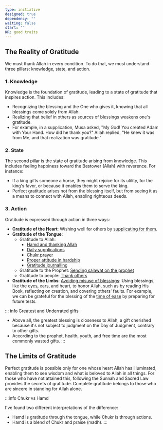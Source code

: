 ```yaml
---
type: initiative
designed: true
dependency: ""
waiting: false
start: ""
KR: good traits
---
```


## The Reality of Gratitude

We must thank Allah in every condition. To do that, we must understand three pillars: knowledge, state, and action.

### 1. Knowledge

Knowledge is the foundation of gratitude, leading to a state of gratitude that inspires action. This includes:

* Recognizing the blessing and the One who gives it, knowing that all blessings come solely from Allah.
* Realizing that belief in others as sources of blessings weakens one's gratitude.
* For example, in a supplication, Musa asked, "My God! You created Adam with Your Hand. How did he thank you?" Allah replied, "He knew it was from Me, and that realization was gratitude."

### 2. State

The second pillar is the state of gratitude arising from knowledge. This includes feeling happiness toward the Bestower (Allah) with reverence. For instance:

* If a king gifts someone a horse, they might rejoice for its utility, for the king's favor, or because it enables them to serve the king.
* Perfect gratitude arises not from the blessing itself, but from seeing it as a means to connect with Allah, enabling righteous deeds.

### 3. Action

Gratitude is expressed through action in three ways:

* **Gratitude of the Heart**: Wishing well for others by [supplicating for them](docs/sidebar1/Processes/Supplicate%20for%20other%20people%20alive%20or%20dead.md).
* **Gratitude of the Tongue**:
	* Gratitude to Allah:
		* [Hamd and thanking Allah](docs/sidebar1/Processes/Hamd%20and%20thanking%20allah.md)
		* [Daily supplications](docs/sidebar1/Processes/Say%20morning,%20evening%20and%20before%20sleeping%20supplications.md)
		* [Chukr prayer](docs/sidebar1/Processes/Pray%20chukr%20nafil%20prayer.md)
		* [Proper attitude in hardship](docs/sidebar1/Processes/Attitude%20in%20affliction.md)
		* [Gratitude journalling](docs/sidebar1/Processes/Gratitude%20journalling.md)
	* Gratitude to the Prophet: [Sending salawat on the prophet](docs/sidebar1/Processes/Sending%20salawat%20on%20the%20prophet.md)
	* Gratitude to people: [Thank others](docs/sidebar1/Processes/Thank%20people.md)
* **Gratitude of the Limbs**: [Avoiding misuse of blessings](docs/sidebar1/Processes/Don't%20misuse%20blessings.md): Using blessings, like the eyes, ears, and heart, to honor Allah, such as by reading His Book, reflecting on creation, and covering others' faults. For example, we can be grateful for the blessing of the [time of ease](docs/sidebar1/Processes/Build%20knowledge%20in%20free%20time.md) by preparing for future tests.

::: info Greatest and Underrated gifts

* Above all, the greatest blessing is closeness to Allah, a gift cherished because it's not subject to judgment on the Day of Judgment, contrary to other gifts.
* According to the prophet, health, youth, and free time are the most commonly wasted gifts.
:::

## The Limits of Gratitude

Perfect gratitude is possible only for one whose heart Allah has illuminated, enabling them to see wisdom and what is beloved to Allah in all things. For those who have not attained this, following the Sunnah and Sacred Law provides the secrets of gratitude. Complete gratitude belongs to those who are sincere in standing for Allah alone.

:::info Chukr vs Hamd

I've found two different interpretations of the difference:

* Hamd is gratitude through the tongue, while Chukr is through actions.
* Hamd is a blend of Chukr and praise (madh).
:::

